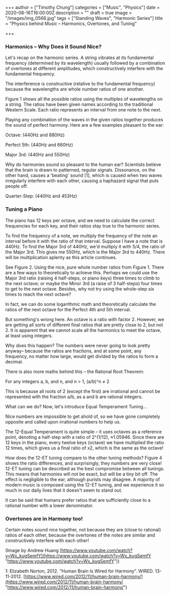 +++
author = ["Timothy Chung"]
categories = ["Music", "Physics"]
date = 2020-08-16T16:00:00Z
description = ""
draft = true
image = "/images/img_0568.jpg"
tags = ["Standing Waves", "Harmonic Series"]
title = "Physics behind Music – Harmonics, Overtones, and Tuning"

+++
### Harmonics – Why Does it Sound Nice?

Let's recap on the harmonic series. A string vibrates at its fundamental frequency (determined by its wavelength) usually followed by a combination of overtones at different amplitudes, which constructively interfere with the fundamental frequency.

The interference is constructive (relative to the fundamental frequency) because the wavelengths are whole number ratios of one another.

Figure 1 shows all the possible ratios using the multiples of wavelengths on a string. The ratios have been given names according to the traditional Western Scale. Each ratio represents an interval from one note to the next.



Playing any combination of the waves in the given ratios together produces the sound of perfect harmony. Here are a few examples pleasant to the ear:

Octave: (440Hz and 880Hz)

Perfect 5th: (440Hz and 660Hz)

Major 3rd: (440Hz and 550Hz)

Why do harmonies sound so pleasant to the human ear? Scientists believe that the brain is drawn to patterned, regular signals. Dissonance, on the other hand, causes a 'beating' sound \[1\], which is caused when two waves irregularly interfere with each other, causing a haphazard signal that puts people off.

Quarter-Step: (440Hz and 453Hz)

### Tuning a Piano

The piano has 12 keys per octave, and we need to calculate the correct frequencies for each key, and their ratios stay true to the harmonic series.

To find the frequency of a note, we multiply the frequency of the note an interval before it with the ratio of that interval. Suppose I have a note that is 440Hz. To find the Major 3rd of 440Hz, we'd multiply it with 5/4, the ratio of the Major 3rd. This gives me 550Hz, which is the Major 3rd to 440Hz. There will be multiplication aplenty as this article continues.

See Figure 2. Using the nice, pure whole number ratios from Figure 1. There are a few ways to theoretically to achieve this. Perhaps we could use the Major 3rd ratio (raising 4 half-steps, or piano keys) three times to climb to the next octave; or maybe the Minor 3rd (a raise of 3 half-steps) four times to get to the next octave. Besides, why not try using the whole-step six times to reach the next octave?

In fact, we can do some logarithmic math and theoretically calculate the ratios of the next octave for the Perfect 4th and 5th interval.

But something's wrong here. An octave is a ratio with factor 2. However, we are getting all sorts of different final ratios that are pretty close to 2, but not 2. It is apparent that we cannot scale all the harmonics to meet the octave, at least using integers.

Why does this happen? The numbers were never going to look pretty anyway– because the ratios are fractions, and at some point, any frequency, no matter how large, would get divided by the ratios to form a decimal.

There is also more maths behind this – the Rational Root Theorem:

For any integers a, b, and n, and n > 1, (a/b)^n ≠ 2

This is because all roots of 2 (except the first) are irrational and cannot be represented with the fraction a/b, as a and b are rational integers.

What can we do? Now, let's introduce Equal Temperament Tuning...



Nice numbers are impossible to get ahold of, so we have gone completely opposite and called upon irrational numbers to help us.

The 12-Equal Temperament is quite simple – it uses octaves as a reference point, denoting a half-step with a ratio of 2^(1/12), ≈1.05946. Since there are 12 keys in the piano, every twelve keys (octave) we have multiplied the ratio 12 times, which gives us a final ratio of x2, which is the same as the octave!



How does the 12-ET tuning compare to the other tuning methods? Figure 4 shows the ratio differences, and surprisingly, they numbers are very close! 12-ET tuning can be described as the best compromise between all tunings. This means that harmonies will not be exact, but will be a tiny bit off. The effect is negligible to the ear, although purists may disagree. A majority of modern music is composed using the 12-ET tuning, and we experience it so much in our daily lives that it doesn't seem to stand out.

It can be said that humans prefer ratios that are sufficiently close to a rational number with a lower denominator.

### Overtones are in Harmony too!

Certain notes sound nice together, not because they are (close to rational) ratios of each other, because the overtones of the notes are similar and constructively interfere with each other!

(Image by Andrew Huang [https://www.youtube.com/watch?v=Wx_kugSemfY](https://www.youtube.com/watch?v=Wx_kugSemfY "https://www.youtube.com/watch?v=Wx_kugSemfY"))

1: Elizabeth Norton, 2012. “Human Brain Is Wired for Harmony”. WIRED. 13-11-2012. [https://www.wired.com/2012/11/human-brain-harmony/](https://www.wired.com/2012/11/human-brain-harmony/ "https://www.wired.com/2012/11/human-brain-harmony/")